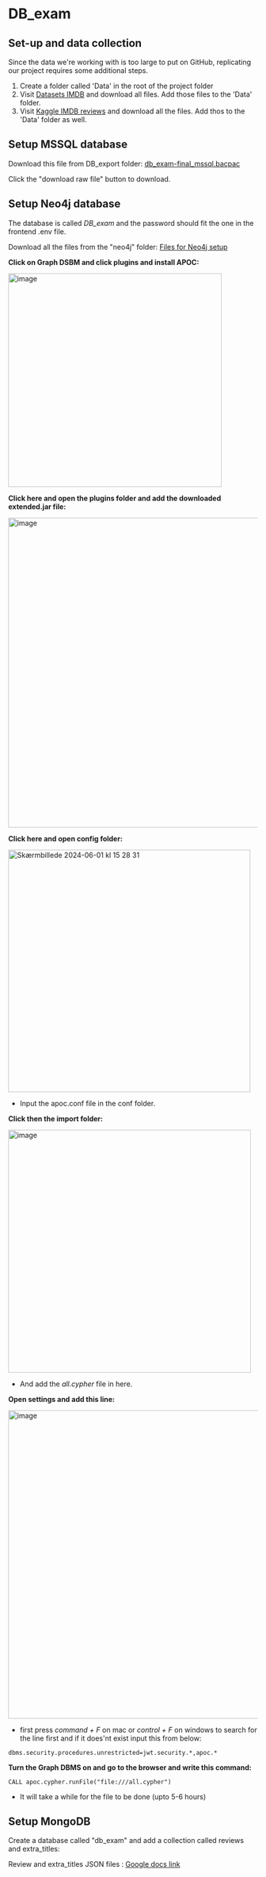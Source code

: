 # DB_exam

## Set-up and data collection
Since the data we're working with is too large to put on GitHub, replicating our project requires some additional steps.
1. Create a folder called 'Data' in the root of the project folder
2. Visit [Datasets IMDB](https://datasets.imdbws.com/) and download all files. Add those files to the 'Data' folder.
3. Visit [Kaggle IMDB reviews](https://www.kaggle.com/datasets/rmisra/imdb-spoiler-dataset?select=IMDB_reviews.json) and download all the files. Add thos to the 'Data' folder as well.

## Setup MSSQL database

Download this file from DB_export folder: [db_exam-final_mssql.bacpac](https://github.com/Gruppe-H/DB_Exam/blob/main/DB_export/db_exam-final_mssql.bacpac)

Click the "download raw file" button to download.

## Setup Neo4j database

The database is called *DB_exam* and the password should fit the one in the frontend .env file.

Download all the files from the "neo4j" folder: [Files for Neo4j setup](https://github.com/Gruppe-H/DB_Exam/blob/main/DB_export/neo4j/)

**Click on Graph DSBM and click plugins and install APOC:** 

<img width="431" alt="image" src="https://github.com/Gruppe-H/DB_Exam/assets/70536109/ceaf9275-874e-41de-b665-99668374b0fb">

**Click here and open the plugins folder and add the downloaded extended.jar file:**

<img width="625" alt="image" src="https://github.com/Gruppe-H/DB_Exam/assets/70536109/4416fab7-ce92-4417-976c-36dd72fa9fda">

**Click here and open config folder:**

<img width="489" alt="Skærmbillede 2024-06-01 kl  15 28 31" src="https://github.com/Gruppe-H/DB_Exam/assets/70536109/9eb0f164-d478-476f-b67a-b83f866b59d1">

* Input the apoc.conf file in the conf folder.

**Click then the import folder:**

<img width="490" alt="image" src="https://github.com/Gruppe-H/DB_Exam/assets/70536109/4e00b4e9-8bcd-4cf1-91f4-124b1eebe6ed">

* And add the *all.cypher* file in here.

**Open settings and add this line:**

<img width="622" alt="image" src="https://github.com/Gruppe-H/DB_Exam/assets/70536109/86b08d63-f99b-439a-807c-c805bc5d3b5c">

* first press *command + F* on mac or *control + F* on windows to search for the line first and if it does'nt exist input this from below:

``` dbms.security.procedures.unrestricted=jwt.security.*,apoc.* ```

**Turn the Graph DBMS on and go to the browser and write this command:**

```CALL apoc.cypher.runFile("file:///all.cypher")```

* It will take a while for the file to be done (upto 5-6 hours)
  

## Setup MongoDB

Create a database called "db_exam" and add a collection called reviews and extra_titles:

Review and extra_titles JSON files : [Google docs link](https://drive.google.com/drive/folders/13buYeqK6Vr_sVb3T8aQ6wGuJknSOw5gL?usp=sharing)

